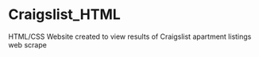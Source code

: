 # Craigslist_HTML
HTML/CSS Website created to view results of Craigslist apartment listings web scrape 
